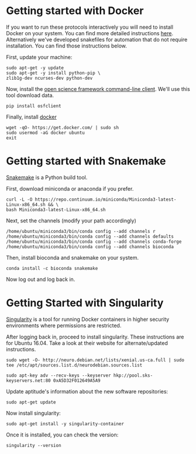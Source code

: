 # Getting started with Docker

If you want to run these protocols interactively you will need to install Docker on your system. You can find more detailed instructions [here](https://docs.docker.com/install/). 
Alternatively we've developed snakefiles for automation that do not require installation. You can find those instructions below. 

First, update your machine:

```
sudo apt-get -y update 
sudo apt-get -y install python-pip \
zlib1g-dev ncurses-dev python-dev
```

Now, install the [open science framework command-line client](http://osfclient.readthedocs.io/en/stable/). We'll use this tool download data.

```
pip install osfclient
```

Finally, install [docker](https://www.docker.com)

```
wget -qO- https://get.docker.com/ | sudo sh
sudo usermod -aG docker ubuntu
exit
```

# Getting started with Snakemake

[Snakemake](http://snakemake.readthedocs.io/en/stable/) is a Python build tool.

First, download miniconda or anaconda if you prefer. 

```
curl -L -O https://repo.continuum.io/miniconda/Miniconda3-latest-Linux-x86_64.sh && \
bash Miniconda3-latest-Linux-x86_64.sh
```

Next, set the channels (modify your path accordingly)

```
/home/ubuntu/miniconda3/bin/conda config --add channels r
/home/ubuntu/miniconda3/bin/conda config --add channels defaults
/home/ubuntu/miniconda3/bin/conda config --add channels conda-forge
/home/ubuntu/miniconda3/bin/conda config --add channels bioconda
```

Then, install bioconda and snakemake on your system. 

```
conda install -c bioconda snakemake
```

Now log out and log back in.

# Getting Started with Singularity

[Singularity](http://singularity.lbl.gov) is a tool for running Docker containers 
in higher security environments where permissions are restricted.

After logging back in, proceed to install singularity. These instructions are for Ubuntu 16.04. Take a look at their website for alternate/updated instructions. 

```
sudo wget -O- http://neuro.debian.net/lists/xenial.us-ca.full | sudo tee /etc/apt/sources.list.d/neurodebian.sources.list

sudo apt-key adv --recv-keys --keyserver hkp://pool.sks-keyservers.net:80 0xA5D32F012649A5A9
```

Update aptitude's information about the new software repositories:

```
sudo apt-get update 
```

Now install singularity:

```
sudo apt-get install -y singularity-container
```

Once it is installed, you can check the version:

```
singularity --version
```

